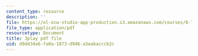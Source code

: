 ```yaml
---
content_type: resource
description: ''
file: https://ol-ocw-studio-app-production.s3.amazonaws.com/courses/8-701-introduction-to-nuclear-and-particle-physics-fall-2020/d9d434a6fa0a1873d946a3eabacccb2c_dksNHMhiXVQ.pdf
file_type: application/pdf
resourcetype: Document
title: 3play pdf file
uid: d9d434a6-fa0a-1873-d946-a3eabacccb2c
---
```

